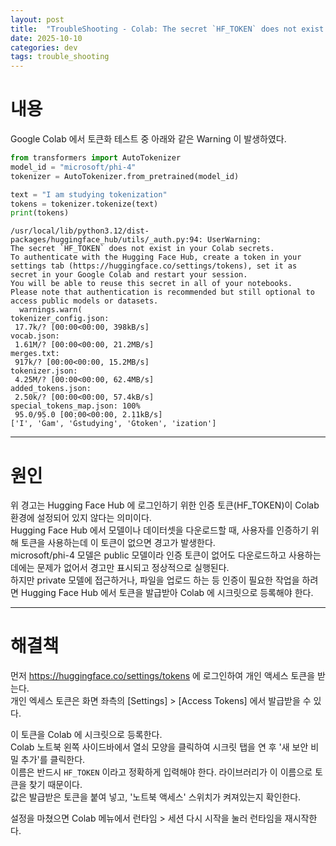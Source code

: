 ```yaml
---
layout: post
title:  "TroubleShooting - Colab: The secret `HF_TOKEN` does not exist in your Colab secrets."
date: 2025-10-10
categories: dev
tags: trouble_shooting
---
```


# 내용
Google Colab 에서 토큰화 테스트 중 아래와 같은 Warning 이 발생하였다.

```python
from transformers import AutoTokenizer
model_id = "microsoft/phi-4"
tokenizer = AutoTokenizer.from_pretrained(model_id)

text = "I am studying tokenization"
tokens = tokenizer.tokenize(text)
print(tokens)
```

```shell
/usr/local/lib/python3.12/dist-packages/huggingface_hub/utils/_auth.py:94: UserWarning: 
The secret `HF_TOKEN` does not exist in your Colab secrets.
To authenticate with the Hugging Face Hub, create a token in your settings tab (https://huggingface.co/settings/tokens), set it as secret in your Google Colab and restart your session.
You will be able to reuse this secret in all of your notebooks.
Please note that authentication is recommended but still optional to access public models or datasets.
  warnings.warn(
tokenizer_config.json: 
 17.7k/? [00:00<00:00, 398kB/s]
vocab.json: 
 1.61M/? [00:00<00:00, 21.2MB/s]
merges.txt: 
 917k/? [00:00<00:00, 15.2MB/s]
tokenizer.json: 
 4.25M/? [00:00<00:00, 62.4MB/s]
added_tokens.json: 
 2.50k/? [00:00<00:00, 57.4kB/s]
special_tokens_map.json: 100%
 95.0/95.0 [00:00<00:00, 2.11kB/s]
['I', 'Ġam', 'Ġstudying', 'Ġtoken', 'ization']
```



---

# 원인

위 경고는 Hugging Face Hub 에 로그인하기 위한 인증 토큰(HF_TOKEN)이 Colab 환경에 설정되어 있지 않다는 의미이다.  
Hugging Face Hub 에서 모델이나 데이터셋을 다운로드할 때, 사용자를 인증하기 위해 토큰을 사용하는데 이 토큰이 없으면 경고가 발생한다.  
microsoft/phi-4 모델은 public 모델이라 인증 토큰이 없어도 다운로드하고 사용하는데에는 문제가 없어서 경고만 표시되고 정상적으로 실행된다.  
하지만 private 모델에 접근하거나, 파일을 업로드 하는 등 인증이 필요한 작업을 하려면 Hugging Face Hub 에서 토큰을 발급받아 Colab 에 시크릿으로 등록해야 한다.

---

# 해결책

먼저 https://huggingface.co/settings/tokens 에 로그인하여 개인 액세스 토큰을 받는다.  
개인 엑세스 토큰은 화면 좌측의 [Settings] > [Access Tokens] 에서 발급받을 수 있다.

이 토큰을 Colab 에 시크릿으로 등록한다.  
Colab 노트북 왼쪽 사이드바에서 열쇠 모양을 클릭하여 시크릿 탭을 연 후 '새 보안 비밀 추가'를 클릭한다.  
이름은 반드시 `HF_TOKEN` 이라고 정확하게 입력해야 한다. 라이브러리가 이 이름으로 토큰을 찾기 때문이다.  
값은 발급받은 토큰을 붙여 넣고, '노트북 액세스' 스위치가 켜져있는지 확인한다.  

설정을 마쳤으면 Colab 메뉴에서 런타임 > 세션 다시 시작을 눌러 런타임을 재시작한다.